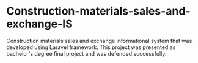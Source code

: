 # Construction-materials-sales-and-exchange-IS
Construction materials sales and exchange informational system that was developed using Laravel framework. This project was presented as bachelor's degree final project and was defended successfully. 
